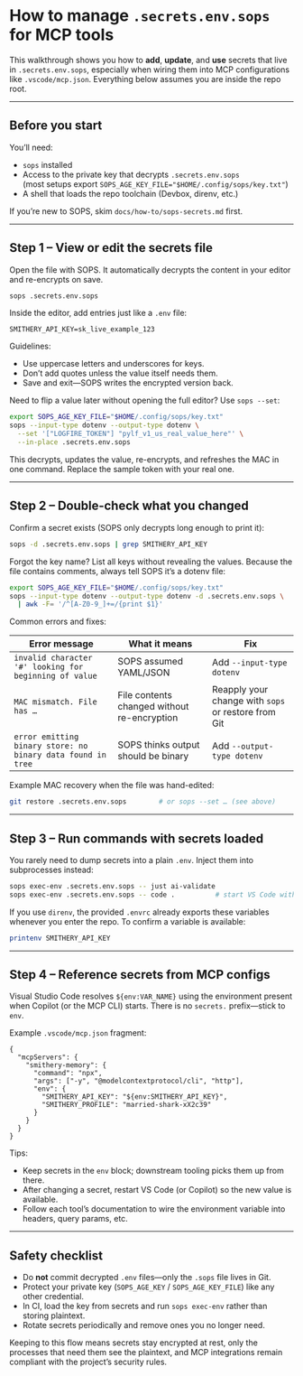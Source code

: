 # How to manage `.secrets.env.sops` for MCP tools

This walkthrough shows you how to **add**, **update**, and **use** secrets that live in `.secrets.env.sops`, especially when wiring them into MCP configurations like `.vscode/mcp.json`. Everything below assumes you are inside the repo root.

---

## Before you start

You’ll need:

- `sops` installed
- Access to the private key that decrypts `.secrets.env.sops`  
  (most setups export `SOPS_AGE_KEY_FILE="$HOME/.config/sops/key.txt"`)
- A shell that loads the repo toolchain (Devbox, direnv, etc.)

If you’re new to SOPS, skim `docs/how-to/sops-secrets.md` first.

---

## Step 1 – View or edit the secrets file

Open the file with SOPS. It automatically decrypts the content in your editor and re-encrypts on save.

```bash
sops .secrets.env.sops
```

Inside the editor, add entries just like a `.env` file:

```dotenv
SMITHERY_API_KEY=sk_live_example_123
```

Guidelines:

- Use uppercase letters and underscores for keys.
- Don’t add quotes unless the value itself needs them.
- Save and exit—SOPS writes the encrypted version back.

Need to flip a value later without opening the full editor? Use `sops --set`:

```bash
export SOPS_AGE_KEY_FILE="$HOME/.config/sops/key.txt"
sops --input-type dotenv --output-type dotenv \
  --set '["LOGFIRE_TOKEN"] "pylf_v1_us_real_value_here"' \
  --in-place .secrets.env.sops
```

This decrypts, updates the value, re-encrypts, and refreshes the MAC in one command. Replace the sample token with your real one.

---

## Step 2 – Double-check what you changed

Confirm a secret exists (SOPS only decrypts long enough to print it):

```bash
sops -d .secrets.env.sops | grep SMITHERY_API_KEY
```

Forgot the key name? List all keys without revealing the values. Because the file contains comments, always tell SOPS it’s a dotenv file:

```bash
export SOPS_AGE_KEY_FILE="$HOME/.config/sops/key.txt"
sops --input-type dotenv --output-type dotenv -d .secrets.env.sops \
  | awk -F= '/^[A-Z0-9_]+=/{print $1}'
```

Common errors and fixes:

| Error message                                               | What it means                               | Fix                                                 |
| ----------------------------------------------------------- | ------------------------------------------- | --------------------------------------------------- |
| `invalid character '#' looking for beginning of value`      | SOPS assumed YAML/JSON                      | Add `--input-type dotenv`                           |
| `MAC mismatch. File has …`                                  | File contents changed without re-encryption | Reapply your change with `sops` or restore from Git |
| `error emitting binary store: no binary data found in tree` | SOPS thinks output should be binary         | Add `--output-type dotenv`                          |

Example MAC recovery when the file was hand-edited:

```bash
git restore .secrets.env.sops        # or sops --set … (see above)
```

---

## Step 3 – Run commands with secrets loaded

You rarely need to dump secrets into a plain `.env`. Inject them into subprocesses instead:

```bash
sops exec-env .secrets.env.sops -- just ai-validate
sops exec-env .secrets.env.sops -- code .          # start VS Code with secrets
```

If you use `direnv`, the provided `.envrc` already exports these variables whenever you enter the repo. To confirm a variable is available:

```bash
printenv SMITHERY_API_KEY
```

---

## Step 4 – Reference secrets from MCP configs

Visual Studio Code resolves `${env:VAR_NAME}` using the environment present when Copilot (or the MCP CLI) starts. There is no `secrets.` prefix—stick to `env`.

Example `.vscode/mcp.json` fragment:

```jsonc
{
  "mcpServers": {
    "smithery-memory": {
      "command": "npx",
      "args": ["-y", "@modelcontextprotocol/cli", "http"],
      "env": {
        "SMITHERY_API_KEY": "${env:SMITHERY_API_KEY}",
        "SMITHERY_PROFILE": "married-shark-xX2c39"
      }
    }
  }
}
```

Tips:

- Keep secrets in the `env` block; downstream tooling picks them up from there.
- After changing a secret, restart VS Code (or Copilot) so the new value is available.
- Follow each tool’s documentation to wire the environment variable into headers, query params, etc.

---

## Safety checklist

- Do **not** commit decrypted `.env` files—only the `.sops` file lives in Git.
- Protect your private key (`SOPS_AGE_KEY` / `SOPS_AGE_KEY_FILE`) like any other credential.
- In CI, load the key from secrets and run `sops exec-env` rather than storing plaintext.
- Rotate secrets periodically and remove ones you no longer need.

Keeping to this flow means secrets stay encrypted at rest, only the processes that need them see the plaintext, and MCP integrations remain compliant with the project’s security rules.
